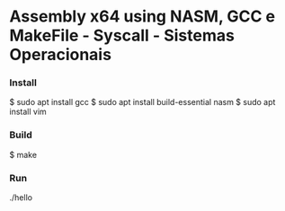 # Assembly x64 using NASM, GCC e MakeFile -  Syscall -  Sistemas Operacionais

### Install
$ sudo apt install gcc
$ sudo apt install build-essential nasm
$ sudo apt install vim

### Build
$ make

### Run 
./hello


